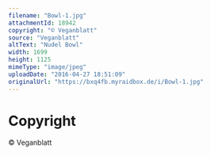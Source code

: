 ```yaml
---
filename: "Bowl-1.jpg"
attachmentId: 18942
copyright: "© Veganblatt"
source: "Veganblatt"
altText: "Nudel Bowl"
width: 1699
height: 1125
mimeType: "image/jpeg"
uploadDate: "2016-04-27 18:51:09"
originalUrl: "https://bxq4fb.myraidbox.de/i/Bowl-1.jpg"
---
```


# Copyright

© Veganblatt
